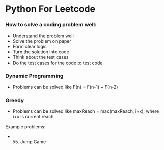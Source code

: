 Python For Leetcode
==========

### How to solve a coding problem well:
  - Understand the problem well
  - Solve the problem on paper
  - Form clear logic
  - Turn the solution into code
  - Think about the test cases
  - Do the test cases for the code to test code

### Dynamic Programming

  - Problems can be solved like F(n) = F(n-1) + F(n-2)
  
### Greedy

  - Problems can be solved like maxReach = max(maxReach, i+x), where i+x is current reach.
  
Example problems:
  * 55. Jump Game
